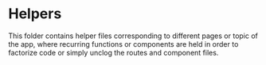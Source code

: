 # Helpers

This folder contains helper files corresponding to different pages or topic of the app, where recurring functions or components are held in order to factorize code or simply unclog the routes and component files.
